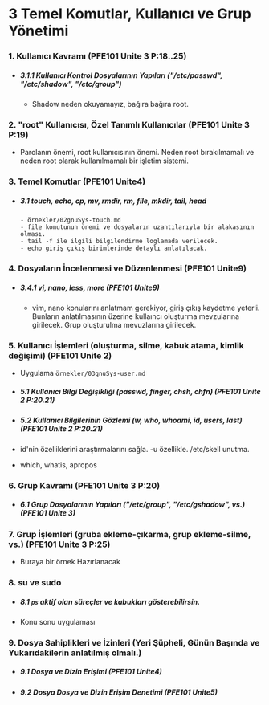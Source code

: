 # 3 Temel Komutlar, Kullanıcı ve Grup Yönetimi

### 1. Kullanıcı Kavramı                                                         (PFE101 Unite 3 P:18..25)
- ##### 3.1.1 Kullanıcı Kontrol Dosyalarının Yapıları ("/etc/passwd", "/etc/shadow", "/etc/group")
	- Shadow neden okuyamayız, bağıra bağıra root.

### 2. "root" Kullanıcısı, Özel Tanımlı Kullanıcılar                             (PFE101 Unite 3 P:19)
- Parolanın önemi, root kullanıcısının önemi. Neden root bırakılmamalı ve neden root olarak kullanılmamalı bir işletim sistemi.

### 3. Temel Komutlar                                                            (PFE101 Unite4)
- ##### 3.1 touch, echo, cp, mv, rmdir, rm, file, mkdir, tail, head
      - örnekler/02gnuSys-touch.md
      - file komutunun önemi ve dosyaların uzantılarıyla bir alakasının olması.
      - tail -f ile ilgili bilgilendirme loglamada verilecek.
      - echo giriş çıkış birimlerinde detaylı anlatılacak. 

### 4. Dosyaların İncelenmesi ve Düzenlenmesi                               (PFE101 Unite9)
- ##### 3.4.1 vi, nano, less, more                                        (PFE101 Unite9)
	- vim, nano konularını anlatmam gerekiyor, giriş çıkış kaydetme yeterli. Bunların anlatılmasının üzerine kullaıncı oluşturma mevzularına girilecek. Grup oluşturulma mevuzlarına girilecek. 

### 5. Kullanıcı İşlemleri (oluşturma, silme, kabuk atama, kimlik değişimi)      (PFE101 Unite 2)
- Uygulama `örnekler/03gnuSys-user.md`


- ##### 5.1 Kullanıcı Bilgi Değişikliği (passwd, finger, chsh, chfn)               (PFE101 Unite 2 P:20.21)
- ##### 5.2 Kullanıcı Bilgilerinin Gözlemi (w, who, whoami, id, users, last)       (PFE101 Unite 2 P:20.21)

- id'nin özelliklerini araştırmalarını sağla. -u özellikle. /etc/skell unutma.

- which, whatis, apropos

### 6. Grup Kavramı                                                              (PFE101 Unite 3 P:20)
- ##### 6.1 Grup Dosyalarının Yapıları ("/etc/group", "/etc/gshadow", vs.)         (PFE101 Unite 3)

### 7. Grup İşlemleri (gruba ekleme-çıkarma, grup ekleme-silme, vs.)             (PFE101 Unite 3 P:25)
- Buraya bir örnek Hazırlanacak

### 8. su ve sudo
- ##### 8.1 `ps` aktif olan süreçler ve kabukları gösterebilirsin.
- Konu sonu uygulaması

### 9. Dosya Sahiplikleri ve İzinleri (Yeri Şüpheli, Günün Başında ve Yukarıdakilerin anlatılmış olmalı.)
- ##### 9.1 Dosya ve Dizin Erişimi (PFE101 Unite4)
- ##### 9.2 Dosya Dosya ve Dizin Erişim Denetimi (PFE101 Unite5)